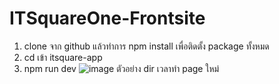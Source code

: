 # ITSquareOne-Frontsite
1. clone จาก github แล้วทำการ npm install เพื่อติดตั้ง package ทั้งหมด
2. cd เข้า itsquare-app
3. npm run dev
   ![image](https://github.com/user-attachments/assets/e6d06153-b643-49e9-9555-ae1d79f78e79)
ตัวอย่าง dir เวลาทำ page ใหม่

